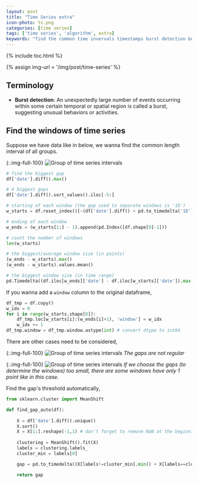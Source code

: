 ```yaml
---
layout: post
title: "Time Series extra"
icon-photo: ts.png
categories: [time series]
tags: ['time series', 'algorithm', extra]
keywords: "find the common time invervals timestamps burst detection bursting burst firing term terminology gaps biggest gaps spaces algorithm starting and ending of each window average moyenne size max min"
---
```


{% include toc.html %}

{% assign img-url = '/img/post/time-series' %}

## Terminology

- **Burst detection**: An unexpectedly large number of events occurring within some certain temporal or spatial region is called
a burst, suggesting unusual behaviors or activities.

## Find the windows of time series

Suppose we have data like in below, we wanna find the common length interval of all groups.

{:.img-full-100}
![Group of time series intervals]({{img-url}}/ts-interval-example.png)

~~~ python
# find the biggest gap
df['date'].diff().max()

# 4 biggest gaps
df['date'].diff().sort_values().iloc[-5:]

# starting of each window (the gap used to separate windows is '1D')
w_starts = df.reset_index()[~(df['date'].diff() < pd.to_timedelta('1D'))].index

# ending of each window
w_ends = (w_starts[1:] - 1).append(pd.Index([df.shape[0]-1]))

# count the number of windows
len(w_starts)

# the biggest/average window size (in points)
(w_ends - w_starts).max()
(w_ends - w_starts).values.mean()

# the biggest window size (in time range)
pd.Timedelta((df.iloc[w_ends]['date'] - df.iloc[w_starts]['date']).max(), unit='ns')
~~~

If you wanna add a `window` column to the original dataframe,

~~~ python
df_tmp = df.copy()
w_idx = 0
for i in range(w_starts.shape[0]):
    df_tmp.loc[w_starts[i]:(w_ends[i]+1), 'window'] = w_idx
    w_idx += 1
df_tmp.window = df_tmp.window.astype(int) # convert dtype to int64
~~~

There are other cases need to be considered,

{:.img-full-100}
![Group of time series intervals]({{img-url}}/ts-interval-example-2.png)
_The gaps are not regular_

{:.img-full-100}
![Group of time series intervals]({{img-url}}/ts-interval-example-3.png)
_If we choose the gaps (to determine the windows) too small, there are some windows have only 1 point like in this case._

Find the gap's threshold automatically,

~~~ python
from sklearn.cluster import MeanShift

def find_gap_auto(df):
    
    X = df['date'].diff().unique()
    X.sort()
    X = X[1:].reshape(-1,1) # don't forget to remove NaN at the beginning
    
    clustering = MeanShift().fit(X)
    labels = clustering.labels_
    cluster_min = labels[0]

    gap = pd.to_timedelta((X[labels!=cluster_min].min() + X[labels==cluster_min].max())/2)

    return gap
~~~